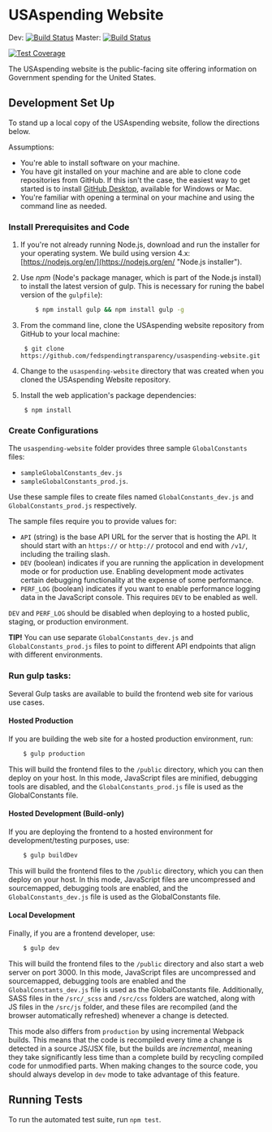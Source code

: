 # USAspending Website

Dev: [![Build Status](https://travis-ci.org/fedspendingtransparency/usaspending-website.svg?branch=dev)](https://travis-ci.org/fedspendingtransparency/usaspending-website) Master: [![Build Status](https://travis-ci.org/fedspendingtransparency/usaspending-website.svg?branch=master)](https://travis-ci.org/fedspendingtransparency/usaspending-website)

[![Test Coverage](https://codeclimate.com/github/fedspendingtransparency/usaspending-website/badges/coverage.svg)](https://codeclimate.com/github/fedspendingtransparency/usaspending-website/coverage)

The USAspending website is the public-facing site offering information on Government spending for the United States.

## Development Set Up

To stand up a local copy of the USAspending website, follow the directions below.

Assumptions:

* You're able to install software on your machine.
* You have git installed on your machine and are able to clone code repositories from GitHub. If this isn't the case, the easiest way to get started is to install [GitHub Desktop](https://desktop.github.com/ "GitHub desktop"), available for Windows or Mac.
* You're familiar with opening a terminal on your machine and using the command line as needed.

### Install Prerequisites and Code

1. If you're not already running Node.js, download and run the installer for your operating system. We build using version 4.x: [https://nodejs.org/en/](https://nodejs.org/en/ "Node.js installer").

2. Use *npm* (Node's package manager, which is part of the Node.js install) to install the latest version of gulp. This is necessary for runing the babel version of the `gulpfile`):

    ```bash
        $ npm install gulp && npm install gulp -g
    ```

3. From the command line, clone the USAspending website repository from GitHub to your local machine:

        $ git clone https://github.com/fedspendingtransparency/usaspending-website.git

4. Change to the `usaspending-website` directory that was created when you cloned the USAspending Website repository.

5. Install the web application's package dependencies:

        $ npm install


### Create Configurations

The `usaspending-website` folder provides three sample `GlobalConstants` files:

 * `sampleGlobalConstants_dev.js`
 * `sampleGlobalConstants_prod.js`.

Use these sample files to create files named `GlobalConstants_dev.js` and `GlobalConstants_prod.js` respectively.

The sample files require you to provide values for:

* `API` (string) is the base API URL for the server that is hosting the API. It should start with an `https://` or `http://` protocol and end with `/v1/`, including the trailing slash.
* `DEV` (boolean) indicates if you are running the application in development mode or for production use. Enabling development mode activates certain debugging functionality at the expense of some performance.
* `PERF_LOG` (boolean) indicates if you want to enable performance logging data in the JavaScript console. This requires `DEV` to be enabled as well.

`DEV` and `PERF_LOG` should be disabled when deploying to a hosted public, staging, or production environment.

**TIP!** You can use separate `GlobalConstants_dev.js` and `GlobalConstants_prod.js` files to point to different API endpoints that align with different environments.

### Run gulp tasks:

Several Gulp tasks are available to build the frontend web site for various use cases.

#### Hosted Production

If you are building the web site for a hosted production environment, run:

```bash
	$ gulp production
```
This will build the frontend files to the `/public` directory, which you can then deploy on your host. In this mode, JavaScript files are minified, debugging tools are disabled, and the `GlobalConstants_prod.js` file is used as the GlobalConstants file.

#### Hosted Development (Build-only)

If you are deploying the frontend to a hosted environment for development/testing purposes, use:

```bash
	$ gulp buildDev
```
This will build the frontend files to the `/public` directory, which you can then deploy on your host. In this mode, JavaScript files are uncompressed and sourcemapped, debugging tools are enabled, and the `GlobalConstants_dev.js` file is used as the GlobalConstants file.

#### Local Development

Finally, if you are a frontend developer, use:

```bash
	$ gulp dev
```

This will build the frontend files to the `/public` directory and also start a web server on port 3000. In this mode, JavaScript files are uncompressed and sourcemapped, debugging tools are enabled and the `GlobalConstants_dev.js` file is used as the GlobalConstants file. Additionally, SASS files in the `/src/_scss` and `/src/css` folders are watched, along with JS files in the `/src/js` folder, and these files are recompiled (and the browser automatically refreshed) whenever a change is detected.

This mode also differs from `production` by using incremental Webpack builds. This means that the code is recompiled every time a change is detected in a source JS/JSX file, but the builds are *incremental*, meaning they take significantly less time than a complete build by recycling compiled code for unmodified parts. When making changes to the source code, you should always develop in `dev` mode to take advantage of this feature.

## Running Tests

To run the automated test suite, run `npm test`.